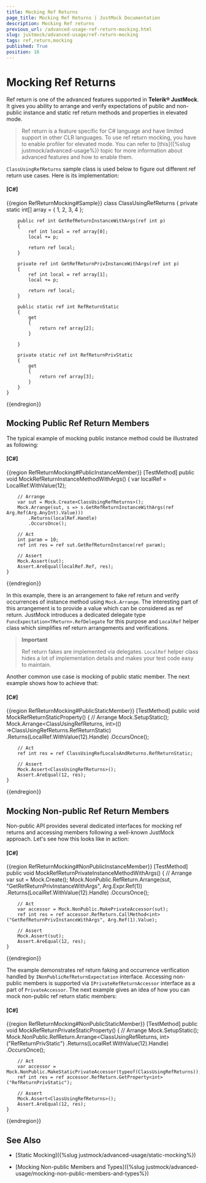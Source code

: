 ```yaml
---
title: Mocking Ref Returns
page_title: Mocking Ref Returns | JustMock Documentation
description: Mocking Ref returns
previous_url: /advanced-usage-ref-return-mocking.html
slug: justmock/advanced-usage/ref-return-mocking
tags: ref,return,mocking
published: True
position: 16
---
```


# Mocking Ref Returns

Ref return is one of the advanced features supported in __Telerik® JustMock__. It gives you ability to arrange and verify expectations of public and non-public instance and static ref return methods and properties in elevated mode.

> Ref return is a feature specific for C# language and have limited support in other CLR languages. To use ref return mocking, you have to enable profiler for elevated mode. You can refer to [this]({%slug justmock/advanced-usage%}) topic for more information about advanced features and how to enable them.

`ClassUsingRefReturns` sample class is used below to figure out different ref return use cases. Here is its implementation:

  #### __[C#]__

  {{region RefReturnMocking#Sample}}
	class ClassUsingRefReturns
	{
		private static int[] array = { 1, 2, 3, 4 };

		public ref int GetRefReturnInstanceWithArgs(ref int p)
		{
			ref int local = ref array[0];
			local += p;

			return ref local;
		}

		private ref int GetRefReturnPrivInstanceWithArgs(ref int p)
		{
			ref int local = ref array[1];
			local += p;

			return ref local;
		}

		public static ref int RefReturnStatic
		{
			get
			{
				return ref array[2];
			}

		}

		private static ref int RefReturnPrivStatic
		{
			get
			{
				return ref array[3];
			}
		}
	}
  {{endregion}}

## Mocking Public Ref Return Members

The typical example of mocking public instance method could be illustrated as following:

  #### __[C#]__

  {{region RefReturnMocking#PublicInstanceMember}}
	[TestMethod]
	public void MockRefReturnInstanceMethodWithArgs()
	{
		var localRef = LocalRef.WithValue(12);

		// Arrange
		var sut = Mock.Create<ClassUsingRefReturns>();
		Mock.Arrange(sut, s => s.GetRefReturnInstanceWithArgs(ref Arg.Ref(Arg.AnyInt).Value)))
			.Returns(localRef.Handle)
			.OccursOnce();

		// Act
		int param = 10;
		ref int res = ref sut.GetRefReturnInstance(ref param);

		// Assert
		Mock.Assert(sut);
		Assert.AreEqual(localRef.Ref, res);
	}
  {{endregion}}


In this example, there is an arrangement to fake ref return and verify occurrences of instance method using `Mock.Arrange`. The interesting part of this arrangement is to provide a value which can be considered as ref return. JustMock introduces a dedicated delegate type `FuncExpectation<TReturn>.RefDelegate` for this purpose and `LocalRef` helper class which simplifies ref return arrangements and verifications.

> **Important**
>
> Ref return fakes are implemented via delegates. `LocalRef` helper class hides a lot of implementation details and makes your test code easy to maintain.  

Another common use case is mocking of public static member. The next example shows how to achieve that:

  #### __[C#]__

  {{region RefReturnMocking#PublicStaticMember}}
    [TestMethod]
    public void MockRefReturnStaticProperty()
    {
        // Arrange
        Mock.SetupStatic<ClassUsingRefReturns>();
        Mock.Arrange<ClassUsingRefReturns, int>(() =>ClassUsingRefReturns.RefReturnStatic)
            .Returns(LocalRef.WithValue(12).Handle)
            .OccursOnce();

        // Act
        ref int res = ref ClassUsingRefLocalsAndReturns.RefReturnStatic;

        // Assert
        Mock.Assert<ClassUsingRefReturns>();
        Assert.AreEqual(12, res);
    }
  {{endregion}}

## Mocking Non-public Ref Return Members

Non-public API provides several dedicated interfaces for mocking ref returns and accessing members following a well-known JustMock approach. Let's see how this looks like in action:

  #### __[C#]__

  {{region RefReturnMocking#NonPublicInstanceMember}}
    [TestMethod]
    public void MockRefReturnPrivateInstanceMethodWithArgs()
    {
        // Arrange
        var sut = Mock.Create<ClassUsingRefReturns>();
        Mock.NonPublic.RefReturn.Arrange<int>(sut, "GetRefReturnPrivInstanceWithArgs", Arg.Expr.Ref(1))
            .Returns(LocalRef.WithValue(12).Handle)
            .OccursOnce();

        // Act
        var accessor = Mock.NonPublic.MakePrivateAccessor(sut);
        ref int res = ref accessor.RefReturn.CallMethod<int>("GetRefReturnPrivInstanceWithArgs", Arg.Ref(1).Value);

        // Assert
        Mock.Assert(sut);
        Assert.AreEqual(12, res);
    }
  {{endregion}}


The example demonstrates ref return faking and occurrence verification handled by `INonPublicRefReturnExpectation` interface. Accessing non-public members is supported via `IPrivateRefReturnAccessor` interface as a part of `PrivateAccessor`. The next example gives an idea of how you can mock non-public ref return static members:

  #### __[C#]__

  {{region RefReturnMocking#NonPublicStaticMember}}
    [TestMethod]
    public void MockRefReturnPrivateStaticProperty()
    {
        // Arrange
        Mock.SetupStatic<ClassUsingRefReturns>();
        Mock.NonPublic.RefReturn.Arrange<ClassUsingRefReturns, int>("RefReturnPrivStatic")
            .Returns(LocalRef.WithValue(12).Handle)
            .OccursOnce();

        // Act
        var accessor = Mock.NonPublic.MakeStaticPrivateAccessor(typeof(ClassUsingRefReturns));
        ref int res = ref accessor.RefReturn.GetProperty<int>("RefReturnPrivStatic");

        // Assert
        Mock.Assert<ClassUsingRefReturns>();
        Assert.AreEqual(12, res);
    }
  {{endregion}}

## See Also

 * [Static Mocking]({%slug justmock/advanced-usage/static-mocking%})

 * [Mocking Non-public Members and Types]({%slug justmock/advanced-usage/mocking-non-public-members-and-types%})
